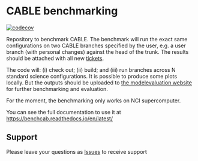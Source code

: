 # CABLE benchmarking

[![codecov](https://codecov.io/gh/CABLE-LSM/benchcab/branch/master/graph/badge.svg?token=JJYE1YZDXQ)](https://codecov.io/gh/CABLE-LSM/benchcab)

Repository to benchmark CABLE. The benchmark will run the exact same configurations on two CABLE branches specified by the user, e.g. a user branch (with personal changes) against the head of the trunk. The results should be attached with all new [tickets](https://trac.nci.org.au/trac/cable/report/1).

The code will: (i) check out; (ii) build; and (iii) run branches across N standard science configurations. It is possible to produce some plots locally. But the outputs should be uploaded to [the modelevaluation website](https://modelevaluation.org/) for further benchmarking and evaluation.

For the moment, the benchmarking only works on NCI supercomputer.

You can see the full documentation to use it at https://benchcab.readthedocs.io/en/latest/

## Support
Please leave your questions as [Issues](https://github.com/CABLE-LSM/benchcab/issues) to receive support
